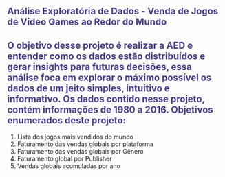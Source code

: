 ## <span style= "color:darkslateblue">Análise Exploratória de Dados - Venda de Jogos de Video Games ao Redor do Mundo</span>
## <span style= "color:darkslateblue">O objetivo desse projeto é realizar a AED e entender como os dados estão distribuídos e gerar insights para futuras decisões, essa análise foca em explorar o máximo possível os dados de um jeito simples, intuitivo e informativo. Os dados contido nesse projeto, contém informações de 1980 a 2016. Objetivos enumerados deste projeto:</span>
1. Lista dos jogos mais vendidos do mundo
2. Faturamento das vendas globais por plataforma
3. Faturamento das vendas globais por Gênero
4. Faturamento global por Publisher
5. Vendas globais acumuladas por ano 
